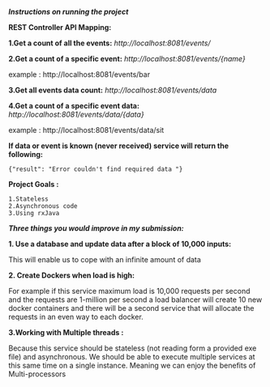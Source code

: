 _**Instructions on running the project**_


**REST Controller API Mapping:**
  
 **1.Get a count of all the events:** _http://localhost:8081/events/_
 
 **2.Get a count of a specific event:** _http://localhost:8081/events/{name}_ 
 
   example : http://localhost:8081/events/bar 
 
 **3.Get all events data count:** _http://localhost:8081/events/data_
 
 **4.Get a count of a specific event data:** _http://localhost:8081/events/data/{data}_
    
   example : http://localhost:8081/events/data/sit  
   
**If data or event is known (never received) service will return the following:**
 
    {"result": "Error couldn't find required data "}

**Project Goals :**

    1.Stateless
    2.Asynchronous code 
    3.Using rxJava


_***Three things you would improve in my submission:***_

**1. Use a database and update data after a block of 10,000 inputs:**

   This will enable us to cope with  an infinite amount of data 

**2. Create Dockers when load is high:**

   For example if this service maximum load is 10,000 requests per second and the requests are 1-million per second 
   a load balancer will create 10 new docker containers and there will be a second service that will allocate the requests in an even way to each docker.
 

**3.Working with Multiple threads :** 

   Because this service should be stateless (not reading form a provided exe file) and asynchronous.
   We should be able to execute multiple services at this same time on a single instance. 
   Meaning we can enjoy the benefits of Multi-processors 
